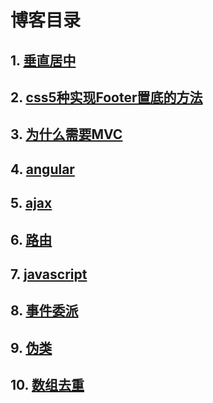 # 博客目录  

## 1. [垂直居中](https://github.com/yinshaochuang/blogs/blob/master/vertical.md)  
## 2. [css5种实现Footer置底的方法](https://github.com/yinshaochuang/blogs/blob/master/footer.md)  
## 3. [为什么需要MVC](https://github.com/yinshaochuang/blogs/blob/master/mvc.md)
## 4. [angular](https://github.com/yinshaochuang/blogs/blob/master/angular.md)  
## 5. [ajax](https://github.com/yinshaochuang/blogs/blob/master/ajax.md)  
## 6. [路由](https://github.com/yinshaochuang/blogs/blob/master/router.md)  
## 7. [javascript](https://github.com/yinshaochuang/blogs/blob/master/javascript.md)  
## 8. [事件委派](https://github.com/yinshaochuang/blogs/blob/master/target.md)  
## 9. [伪类](https://github.com/yinshaochuang/blogs/blob/master/weilei.md)  
## 10. [数组去重](https://github.com/yinshaochuang/blogs/blob/master/array.md)